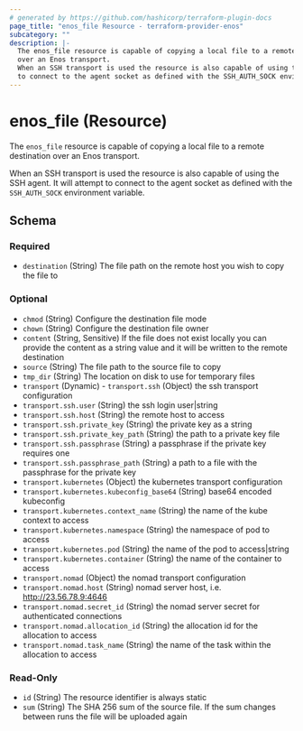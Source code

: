 ```yaml
---
# generated by https://github.com/hashicorp/terraform-plugin-docs
page_title: "enos_file Resource - terraform-provider-enos"
subcategory: ""
description: |-
  The enos_file resource is capable of copying a local file to a remote destination
  over an Enos transport.
  When an SSH transport is used the resource is also capable of using the SSH agent. It will attempt
  to connect to the agent socket as defined with the SSH_AUTH_SOCK environment variable.
---
```


# enos_file (Resource)

The `enos_file` resource is capable of copying a local file to a remote destination
over an Enos transport.

When an SSH transport is used the resource is also capable of using the SSH agent. It will attempt
to connect to the agent socket as defined with the `SSH_AUTH_SOCK` environment variable.



<!-- schema generated by tfplugindocs -->
## Schema

### Required

- `destination` (String) The file path on the remote host you wish to copy the file to

### Optional

- `chmod` (String) Configure the destination file mode
- `chown` (String) Configure the destination file owner
- `content` (String, Sensitive) If the file does not exist locally you can provide the content as a string value and it will be written to the remote destination
- `source` (String) The file path to the source file to copy
- `tmp_dir` (String) The location on disk to use for temporary files
- `transport` (Dynamic) - `transport.ssh` (Object) the ssh transport configuration
- `transport.ssh.user` (String) the ssh login user|string
- `transport.ssh.host` (String) the remote host to access
- `transport.ssh.private_key` (String) the private key as a string
- `transport.ssh.private_key_path` (String) the path to a private key file
- `transport.ssh.passphrase` (String) a passphrase if the private key requires one
- `transport.ssh.passphrase_path` (String) a path to a file with the passphrase for the private key
- `transport.kubernetes` (Object) the kubernetes transport configuration
- `transport.kubernetes.kubeconfig_base64` (String) base64 encoded kubeconfig
- `transport.kubernetes.context_name` (String) the name of the kube context to access
- `transport.kubernetes.namespace` (String) the namespace of pod to access
- `transport.kubernetes.pod` (String) the name of the pod to access|string
- `transport.kubernetes.container` (String) the name of the container to access
- `transport.nomad` (Object) the nomad transport configuration
- `transport.nomad.host` (String) nomad server host, i.e. http://23.56.78.9:4646
- `transport.nomad.secret_id` (String) the nomad server secret for authenticated connections
- `transport.nomad.allocation_id` (String) the allocation id for the allocation to access
- `transport.nomad.task_name` (String) the name of the task within the allocation to access

### Read-Only

- `id` (String) The resource identifier is always static
- `sum` (String) The SHA 256 sum of the source file. If the sum changes between runs the file will be uploaded again
